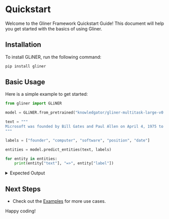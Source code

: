 # Quickstart

Welcome to the Gliner Framework Quickstart Guide! This document will help you get started with the basics of using Gliner.


## Installation

To install GLiNER, run the following command:

```bash
pip install gliner
```

## Basic Usage

Here is a simple example to get started:

```python
from gliner import GLiNER

model = GLiNER.from_pretrained("knowledgator/gliner-multitask-large-v0.5")

text = """
Microsoft was founded by Bill Gates and Paul Allen on April 4, 1975 to develop and sell BASIC interpreters for the Altair 8800. During his career at Microsoft, Gates held the positions of chairman, chief executive officer, president and chief software architect, while also being the largest individual shareholder until May 2014.
"""

labels = ["founder", "computer", "software", "position", "date"]

entities = model.predict_entities(text, labels)

for entity in entities:
    print(entity["text"], "=>", entity["label"])

```
<details>
    <summary>Expected Output</summary>
    ```bash
    Bill Gates => founder
    Paul Allen => founder
    April 4, 1975 => date
    BASIC interpreters => software
    Altair 8800 => computer
    chairman => position
    chief executive officer => position
    president => position
    chief software architect => position
    largest individual shareholder => position
    May 2014 => date
    ```
</details>

## Next Steps

- Check out the [Examples](../examples/index.md) for more use cases.

Happy coding!
